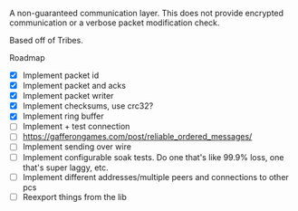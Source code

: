 A non-guaranteed communication layer. This does not provide encrypted communication or a verbose packet modification check. 

Based off of Tribes.

Roadmap
- [x] Implement packet id
- [x] Implement packet and acks
- [x] Implement packet writer
- [x] Implement checksums, use crc32?
- [x] Implement ring buffer
- [ ] Implement + test connection 
- [ ] https://gafferongames.com/post/reliable_ordered_messages/
- [ ] Implement sending over wire
- [ ] Implement configurable soak tests. Do one that's like 99.9% loss, one that's super laggy, etc.
- [ ] Implement different addresses/multiple peers and connections to other pcs
- [ ] Reexport things from the lib
